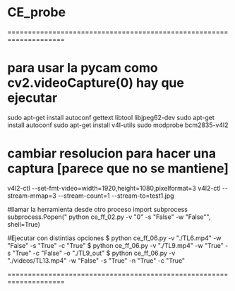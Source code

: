 # CE_probe



====================================================================

# para usar la pycam como cv2.videoCapture(0) hay que ejecutar
sudo apt-get install autoconf gettext libtool libjpeg62-dev
sudo apt-get install autoconf
sudo apt-get install v4l-utils
sudo modprobe bcm2835-v4l2
# cambiar resolucion para hacer una captura [parece que no se mantiene]
v4l2-ctl --set-fmt-video=width=1920,height=1080,pixelformat=3
v4l2-ctl --stream-mmap=3 --stream-count=1 --stream-to=test1.jpg

#llamar la herramienta desde otro proceso
import subprocess
subprocess.Popen(" python ce_ff_02.py -v \"0\" -s \"False\" -w \"False\"", shell=True)

#Ejecutar con distintias opciones
$ python ce_ff_06.py -v "./TL6.mp4" -w "False" -s "True" -c "True"
$ python ce_ff_06.py -v "./TL9.mp4" -w "True" -s "True" -c "False" -o "./TL9_out"
$ python ce_ff_06.py -v "./videos/TL13.mp4" -w "False" -s "True" -n "True" -c "True"

====================================================================

